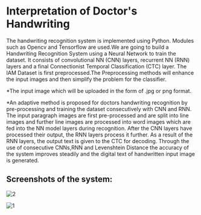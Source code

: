 # Interpretation of Doctor's Handwriting


The handwriting recognition system is implemented using Python. Modules such as Opencv and Tensorflow are used.We are going to build a Handwriting Recognition System using a Neural Network to train the dataset. It consists of convolutional NN (CNN) layers, recurrent NN (RNN) layers and a final Connectionist Temporal Classification (CTC) layer.
The IAM Dataset is first preprocessed.The Preprocessing methods will enhance the input images and then simplify the problem for the classifier. 



*The input image which will be uploaded in the form of .jpg or png format. 


*An adaptive method is proposed for doctors handwriting recognition by pre-processing and training the dataset consecutively with CNN and RNN. The input paragraph images are first pre-processed and are split into line images and further line images are processed into word images which are fed into the NN model layers during recognition. After the CNN layers have processed their output, the RNN layers process it further. As a result of the RNN layers, the output text is given to the CTC for decoding. Through the use of consecutive CNNs,RNN and Levenshtein Distance the accuracy of the system improves steadily and the digital text of handwritten input image is generated.


## Screenshots of the system:

![2](https://github.com/sakshiisinghh/Recognition-System/assets/87891878/4d99f9cc-a127-49cf-88b2-37c935f7ed57)









![1](https://github.com/sakshiisinghh/Recognition-System/assets/87891878/47882eb8-85ff-4f45-bd05-5e05d54023d7)

